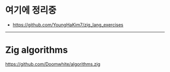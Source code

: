 # 여기에 정리중

- https://github.com/YoungHaKim7/zig_lang_exercises

<hr>

# Zig algorithms

https://github.com/Doomwhite/algorithms.zig
